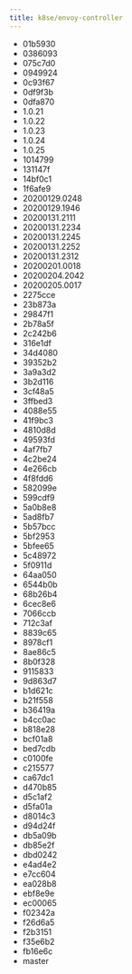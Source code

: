 ```yaml
---
title: k8se/envoy-controller
---
```

- 01b5930
- 0386093
- 075c7d0
- 0949924
- 0c93f67
- 0df9f3b
- 0dfa870
- 1.0.21
- 1.0.22
- 1.0.23
- 1.0.24
- 1.0.25
- 1014799
- 131147f
- 14bf0c1
- 1f6afe9
- 20200129.0248
- 20200129.1946
- 20200131.2111
- 20200131.2234
- 20200131.2245
- 20200131.2252
- 20200131.2312
- 20200201.0018
- 20200204.2042
- 20200205.0017
- 2275cce
- 23b873a
- 29847f1
- 2b78a5f
- 2c242b6
- 316e1df
- 34d4080
- 39352b2
- 3a9a3d2
- 3b2d116
- 3cf48a5
- 3ffbed3
- 4088e55
- 41f9bc3
- 4810d8d
- 49593fd
- 4af7fb7
- 4c2be24
- 4e266cb
- 4f8fdd6
- 582099e
- 599cdf9
- 5a0b8e8
- 5ad8fb7
- 5b57bcc
- 5bf2953
- 5bfee65
- 5c48972
- 5f0911d
- 64aa050
- 6544b0b
- 68b26b4
- 6cec8e6
- 7066ccb
- 712c3af
- 8839c65
- 8978cf1
- 8ae86c5
- 8b0f328
- 9115833
- 9d863d7
- b1d621c
- b21f558
- b36419a
- b4cc0ac
- b818e28
- bcf01a8
- bed7cdb
- c0100fe
- c215577
- ca67dc1
- d470b85
- d5c1af2
- d5fa01a
- d8014c3
- d94d24f
- db5a09b
- db85e2f
- dbd0242
- e4ad4e2
- e7cc604
- ea028b8
- ebf8e9e
- ec00065
- f02342a
- f26d6a5
- f2b3151
- f35e6b2
- fb16e6c
- master

